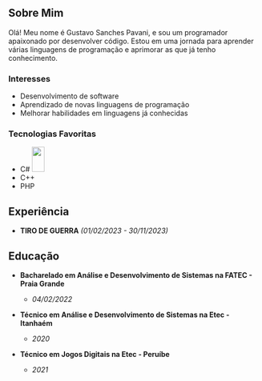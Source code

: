 ## Sobre Mim

Olá! Meu nome é Gustavo Sanches Pavani, e sou um programador apaixonado por desenvolver código. Estou em uma jornada para aprender várias linguagens de programação e aprimorar as que já tenho conhecimento.

### Interesses

- Desenvolvimento de software
- Aprendizado de novas linguagens de programação
- Melhorar habilidades em linguagens já conhecidas

### Tecnologias Favoritas

- C#  <img loading="lazy" src="https://cdn.jsdelivr.net/gh/devicons/devicon/icons/devicon/devicon-original.svg" width="25" height="50"/>
- C++
- PHP

## Experiência

- **TIRO DE GUERRA** *(01/02/2023 - 30/11/2023)*

## Educação

- **Bacharelado em Análise e Desenvolvimento de Sistemas na FATEC - Praia Grande**
  - *04/02/2022*

- **Técnico em Análise e Desenvolvimento de Sistemas na Etec - Itanhaém**
  - *2020*

- **Técnico em Jogos Digitais na Etec - Peruíbe**
  - *2021*

